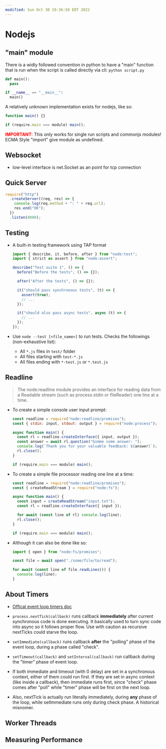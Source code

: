 ```yaml
---
modified: Sun Oct 30 19:36:58 EDT 2022
---
```

# Nodejs

## "main" module

There is a widly followed convention in python to have a "main" function that is run when the script is called directly via cli: `python script.py`

```py
def main():
  pass

if __name__ == "__main__":
  main()
```

A relatively unknown implementation exists for nodejs, like so:

```js
function main() {}

if (require.main === module) main();
```

<span style="color:red;font-weight:bold">IMPORTANT:</span> This only works for single run scripts and commonjs modules! ECMA Style "import" give module as undefined.

## Websocket

- low-level interface is net.Socket as an point for tcp connection

## Quick Server

```js
require("http")
  .createServer((req, res) => {
    console.log(req.method + ": " + req.url);
    res.end("OK");
  })
  .listen(8080);
```

## Testing

- A built-in testing framework using TAP format

  ```js
  import { describe, it, before, after } from "node:test";
  import { strict as assert } from "node:assert";

  describe("Test suite 1", () => {
    before("Before the tests", () => {});

    after("After the tests", () => {});

    it("should pass synchronous tests", (t) => {
      assert(true);
      // ...
    });

    it("should also pass async tests", async (t) => {
      // ...
    });
  });
  ```

- Use `node --test [<file_name>]` to run tests. Checks the followings (non-exhaustive list):
  - All `*.js` files in `test/` folder
  - All files starting with `test-*.js`
  - All files ending with `*-test.js` or `*.test.js`

## Readline

> The node:readline module provides an interface for reading data from a Readable stream (such as process.stdin or fileReader) one line at a time.

- To create a simple console user input prompt:

  ```js
  const readline = require("node:readline/promises");
  const { stdin: input, stdout: output } = require("node:process");

  async function main() {
    const rl = readline.createInterface({ input, output });
    const answer = await rl.question("Gimme some answer: ");
    console.log(`Thank you for your valuable feedback: ${answer}`);
    rl.close();
  }

  if (require.main === module) main();
  ```

- To create a simple file processor reading one line at a time:

  ```js
  const readline = require("node:readline/promises");
  const { createReadStream } = require("node:fs");

  async function main() {
    const input = createReadStream("input.txt");
    const rl = readline.createInterface({ input });

    for await (const line of rl) console.log(line);
    rl.close();
  }

  if (require.main === module) main();
  ```

- Although it can also be done like so:

  ```js
  import { open } from "node:fs/promises";

  const file = await open("./some/file/to/read");

  for await (const line of file.readLines()) {
    console.log(line);
  }
  ```

## About Timers

- [Offical event loop timers doc](https://nodejs.org/en/docs/guides/event-loop-timers-and-nexttick/)

- `process.nextTick(callback)` runs callback **immediately** after current synchronous code is done executing. It basically used to turn sync code into async so it follows proper flow. Use with caution as recursive nextTicks could starve the loop.

- `setImmediate(callback)` runs callback **after** the "polling" phase of the event loop, during a phase called "check".

- `setTimeout(callback)` and `setInterval(callback)` run callback during the "timer" phase of event loop.

- If both immediate and timeout (with 0 delay) are set in a synchronous context, either of them could run first. If they are set in async context (like inside a callback), then immediate runs first, since "check" phase comes after "poll" while "timer" phase will be first on the next loop.

- Also, nextTick is actually run literally immediately, during **any** phase of the loop, while setImmediate runs only during check phase. A historical misnomer.

## Worker Threads

## Measuring Performance
